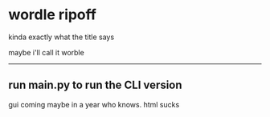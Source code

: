 # wordle ripoff

kinda exactly what the title says

maybe i'll call it worble

***

## run main.py to run the CLI version
gui coming maybe in a year who knows. html sucks
